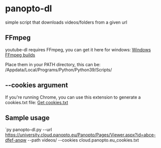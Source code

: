 # panopto-dl

simple script that downloads videos/folders from a given url 


## FFmpeg

youtube-dl requires FFmpeg, you can get it here for windows: [Windows FFmpeg builds](https://www.gyan.dev/ffmpeg/builds/)

Place them in your PATH directory, this can be: /Appdata/Local/Programs/Python/Python39/Scripts/

## --cookies argument

If you're running Chrome, you can use this extension to generate a cookies.txt file: [Get cookies.txt](https://chrome.google.com/webstore/detail/get-cookiestxt/bgaddhkoddajcdgocldbbfleckgcbcid/related)

## Sample usage

`py panopto-dl.py --url https://university.cloud.panopto.eu/Panopto/Pages/Viewer.aspx?id=abce-dfef-anqw --path videos/ --cookies cloud.panopto.eu_cookies.txt